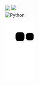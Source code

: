 <div>
  
   <img align="center" src="https://github-readme-stats.vercel.app/api?username=kevyn-herbert&show_icons=true&theme=synthwave&line_height=30" style="max-width:100%;" height="200em">
  
  <img align="top" src="https://github-readme-stats.vercel.app/api/top-langs/?username=kevyn-herbert&theme=synthwave&layout=compact&hide=vue,pascal,cmake,c" style="max-width:100%;">
       
  </a>
</div>

<div>
  <img alt="Python" src="https://img.shields.io/badge/Python-14354C?style=for-the-badge&logo=python&logoColor=white" style="max-width:100%;" width="100" height="30"   align="middle">

![snake gif](https://github.com/Formandodev/Formandodev/blob/output/github-contribution-grid-snake.svg)
